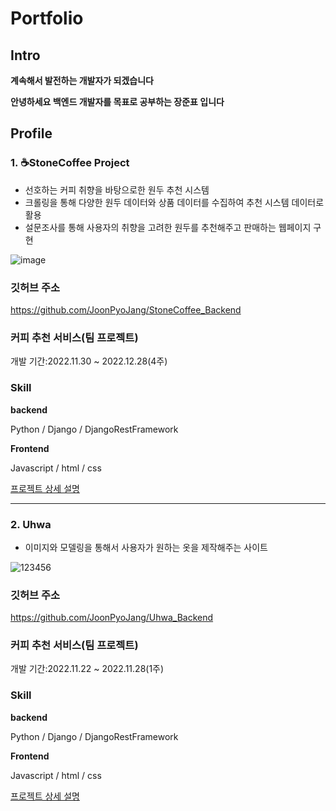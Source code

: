 # Portfolio

## Intro

__계속해서 발전하는 개발자가 되겠습니다__

__안녕하세요 백엔드 개발자를 목표로 공부하는 장준표 입니다__

## Profile

### 1. ☕StoneCoffee Project

- 선호하는 커피 취향을 바탕으로한 원두 추천 시스템
- 크롤링을 통해 다양한 원두 데이터와 상품 데이터를 수집하여 추천 시스템 데이터로 활용
- 설문조사를 통해 사용자의 취향을 고려한 원두를 추천해주고 판매하는 웹페이지 구현

![image](https://user-images.githubusercontent.com/112310580/207893399-c2a49762-b916-4f44-938c-60ef7b71a8ee.png)

### 깃허브 주소

https://github.com/JoonPyoJang/StoneCoffee_Backend

### 커피 추천 서비스(팀 프로젝트)

개발 기간:2022.11.30 ~ 2022.12.28(4주)

### Skill

__backend__

Python / Django / DjangoRestFramework

__Frontend__

Javascript / html / css

[프로젝트 상세 설명](https://github.com/JoonPyoJang/Portfolio/blob/main/project_detail/stone_coffee/stone_coffee.md)

<hr>

### 2. Uhwa

- 이미지와 모델링을 통해서 사용자가 원하는 옷을 제작해주는 사이트 

<img src="https://i.ibb.co/Lttj91M/123456.jpg" alt="123456" border="0">

### 깃허브 주소

https://github.com/JoonPyoJang/Uhwa_Backend

### 커피 추천 서비스(팀 프로젝트)

개발 기간:2022.11.22 ~ 2022.11.28(1주)

### Skill

__backend__

Python / Django / DjangoRestFramework

__Frontend__

Javascript / html / css

[프로젝트 상세 설명](https://github.com/JoonPyoJang/Uhwa_Backend)
